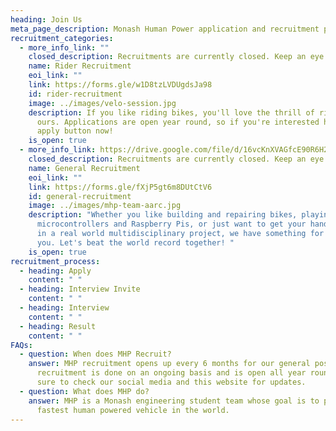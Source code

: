 ```yaml
---
heading: Join Us
meta_page_description: Monash Human Power application and recruitment page
recruitment_categories:
  - more_info_link: ""
    closed_description: Recruitments are currently closed. Keep an eye out on our socials!
    name: Rider Recruitment
    eoi_link: ""
    link: https://forms.gle/w1D8tzLVDUgdsJa98
    id: rider-recruitment
    image: ../images/velo-session.jpg
    description: If you like riding bikes, you'll love the thrill of riding one of
      ours. Applications are open year round, so if you're interested hit the
      apply button now!
    is_open: true
  - more_info_link: https://drive.google.com/file/d/16vcKnXVAGfcE90R6H2I1DYJocTa5gdcW/view?usp=sharing
    closed_description: Recruitments are currently closed. Keep an eye out on our socials!
    name: General Recruitment
    eoi_link: ""
    link: https://forms.gle/fXjP5gt6m8DUtCtV6
    id: general-recruitment
    image: ../images/mhp-team-aarc.jpg
    description: "Whether you like building and repairing bikes, playing around with
      microcontrollers and Raspberry Pis, or just want to get your hands dirty
      in a real world multidisciplinary project, we have something for all of
      you. Let's beat the world record together! "
    is_open: true
recruitment_process:
  - heading: Apply
    content: " "
  - heading: Interview Invite
    content: " "
  - heading: Interview
    content: " "
  - heading: Result
    content: " "
FAQs:
  - question: When does MHP Recruit?
    answer: MHP recruitment opens up every 6 months for our general positions. Rider
      recruitment is done on an ongoing basis and is open all year round. Be
      sure to check our social media and this website for updates.
  - question: What does MHP do?
    answer: MHP is a Monash engineering student team whose goal is to produce the
      fastest human powered vehicle in the world.
---
```

